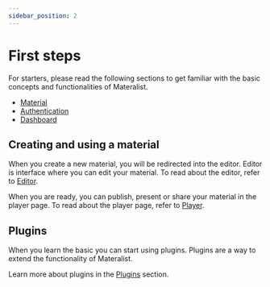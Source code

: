 ```yaml
---
sidebar_position: 2
---
```


# First steps

For starters, please read the following sections to get familiar with the basic concepts and functionalities of Materalist.

- [Material](./material)
- [Authentication](./authentication)
- [Dashboard](./dashboard)

## Creating and using a material

When you create a new material, you will be redirected into the editor.
Editor is interface where you can edit your material.
To read about the editor, refer to [Editor](./editor/features).

When you are ready, you can publish, present or share your material in the player page.
To read about the player page, refer to [Player](./player/features).

## Plugins

When you learn the basic you can start using plugins.
Plugins are a way to extend the functionality of Materalist.

Learn more about plugins in the [Plugins](./plugins) section.